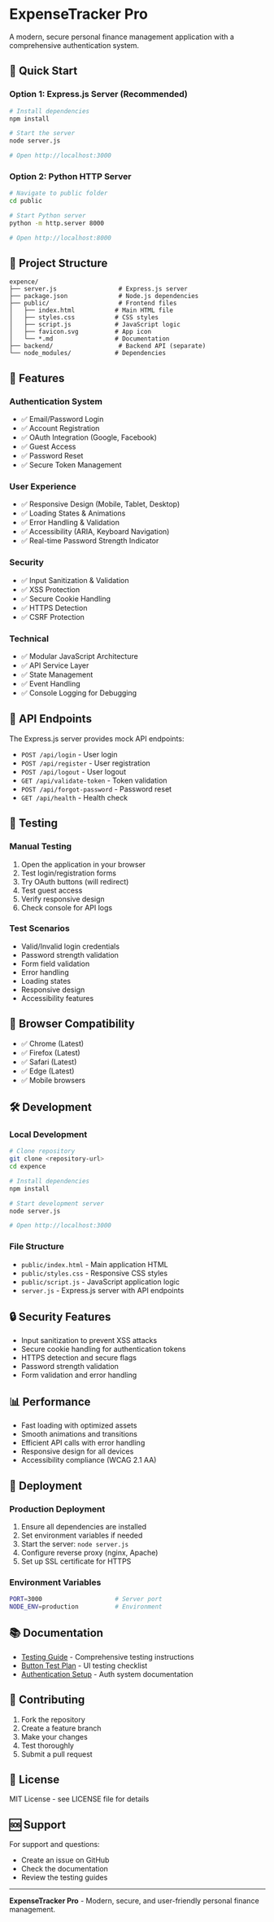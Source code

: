 # ExpenseTracker Pro

A modern, secure personal finance management application with a comprehensive authentication system.

## 🚀 Quick Start

### Option 1: Express.js Server (Recommended)
```bash
# Install dependencies
npm install

# Start the server
node server.js

# Open http://localhost:3000
```

### Option 2: Python HTTP Server
```bash
# Navigate to public folder
cd public

# Start Python server
python -m http.server 8000

# Open http://localhost:8000
```

## 📁 Project Structure

```
expence/
├── server.js                 # Express.js server
├── package.json              # Node.js dependencies
├── public/                   # Frontend files
│   ├── index.html           # Main HTML file
│   ├── styles.css           # CSS styles
│   ├── script.js            # JavaScript logic
│   ├── favicon.svg          # App icon
│   └── *.md                 # Documentation
├── backend/                  # Backend API (separate)
└── node_modules/            # Dependencies
```

## 🎯 Features

### Authentication System
- ✅ Email/Password Login
- ✅ Account Registration
- ✅ OAuth Integration (Google, Facebook)
- ✅ Guest Access
- ✅ Password Reset
- ✅ Secure Token Management

### User Experience
- ✅ Responsive Design (Mobile, Tablet, Desktop)
- ✅ Loading States & Animations
- ✅ Error Handling & Validation
- ✅ Accessibility (ARIA, Keyboard Navigation)
- ✅ Real-time Password Strength Indicator

### Security
- ✅ Input Sanitization & Validation
- ✅ XSS Protection
- ✅ Secure Cookie Handling
- ✅ HTTPS Detection
- ✅ CSRF Protection

### Technical
- ✅ Modular JavaScript Architecture
- ✅ API Service Layer
- ✅ State Management
- ✅ Event Handling
- ✅ Console Logging for Debugging

## 🔧 API Endpoints

The Express.js server provides mock API endpoints:

- `POST /api/login` - User login
- `POST /api/register` - User registration
- `POST /api/logout` - User logout
- `GET /api/validate-token` - Token validation
- `POST /api/forgot-password` - Password reset
- `GET /api/health` - Health check

## 🧪 Testing

### Manual Testing
1. Open the application in your browser
2. Test login/registration forms
3. Try OAuth buttons (will redirect)
4. Test guest access
5. Verify responsive design
6. Check console for API logs

### Test Scenarios
- Valid/Invalid login credentials
- Password strength validation
- Form field validation
- Error handling
- Loading states
- Responsive design
- Accessibility features

## 📱 Browser Compatibility

- ✅ Chrome (Latest)
- ✅ Firefox (Latest)
- ✅ Safari (Latest)
- ✅ Edge (Latest)
- ✅ Mobile browsers

## 🛠️ Development

### Local Development
```bash
# Clone repository
git clone <repository-url>
cd expence

# Install dependencies
npm install

# Start development server
node server.js

# Open http://localhost:3000
```

### File Structure
- `public/index.html` - Main application HTML
- `public/styles.css` - Responsive CSS styles
- `public/script.js` - JavaScript application logic
- `server.js` - Express.js server with API endpoints

## 🔒 Security Features

- Input sanitization to prevent XSS attacks
- Secure cookie handling for authentication tokens
- HTTPS detection and secure flags
- Password strength validation
- Form validation and error handling

## 📊 Performance

- Fast loading with optimized assets
- Smooth animations and transitions
- Efficient API calls with error handling
- Responsive design for all devices
- Accessibility compliance (WCAG 2.1 AA)

## 🚀 Deployment

### Production Deployment
1. Ensure all dependencies are installed
2. Set environment variables if needed
3. Start the server: `node server.js`
4. Configure reverse proxy (nginx, Apache)
5. Set up SSL certificate for HTTPS

### Environment Variables
```bash
PORT=3000                    # Server port
NODE_ENV=production          # Environment
```

## 📚 Documentation

- [Testing Guide](public/TESTING_GUIDE.md) - Comprehensive testing instructions
- [Button Test Plan](public/BUTTON_TEST_PLAN.md) - UI testing checklist
- [Authentication Setup](public/AUTHENTICATION_SETUP.md) - Auth system documentation

## 🤝 Contributing

1. Fork the repository
2. Create a feature branch
3. Make your changes
4. Test thoroughly
5. Submit a pull request

## 📄 License

MIT License - see LICENSE file for details

## 🆘 Support

For support and questions:
- Create an issue on GitHub
- Check the documentation
- Review the testing guides

---

**ExpenseTracker Pro** - Modern, secure, and user-friendly personal finance management.